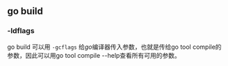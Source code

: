 ## go build



### -ldflags

go build 可以用 `-gcflags` 给*go*编译器传入参数，也就是传给go tool compile的参数，因此可以用go tool compile --help查看所有可用的参数。